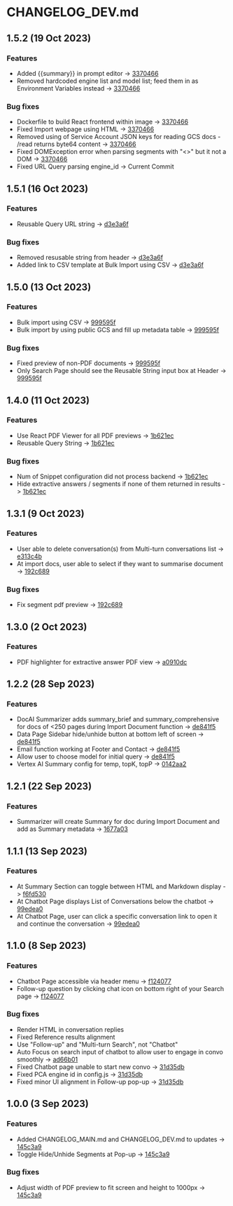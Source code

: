 # CHANGELOG_DEV.md

## 1.5.2 (19 Oct 2023)
### Features
- Added {{summary}} in prompt editor -> [3370466](https://github.com/gitteroy/cymbalsearch/commit/3370466370854ee58a1537e6be1532b612ecb1ad)
- Removed hardcoded engine list and model list; feed them in as Environment Variables instead -> [3370466](https://github.com/gitteroy/cymbalsearch/commit/3370466370854ee58a1537e6be1532b612ecb1ad)
### Bug fixes
- Dockerfile to build React frontend within image -> [3370466](https://github.com/gitteroy/cymbalsearch/commit/3370466370854ee58a1537e6be1532b612ecb1ad)
- Fixed Import webpage using HTML -> [3370466](https://github.com/gitteroy/cymbalsearch/commit/3370466370854ee58a1537e6be1532b612ecb1ad)
- Removed using of Service Account JSON keys for reading GCS docs - /read returns byte64 content -> [3370466](https://github.com/gitteroy/cymbalsearch/commit/3370466370854ee58a1537e6be1532b612ecb1ad)
- Fixed DOMException error when parsing segments with "<>" but it not a DOM -> [3370466](https://github.com/gitteroy/cymbalsearch/commit/3370466370854ee58a1537e6be1532b612ecb1ad)
- Fixed URL Query parsing engine_id -> Current Commit

## 1.5.1 (16 Oct 2023)
### Features
- Reusable Query URL string -> [d3e3a6f](https://github.com/gitteroy/cymbalsearch/commit/d3e3a6fddfd479325b02b8785089b3ab761bc131)
### Bug fixes
- Removed resusable string from header -> [d3e3a6f](https://github.com/gitteroy/cymbalsearch/commit/d3e3a6fddfd479325b02b8785089b3ab761bc131)
- Added link to CSV template at Bulk Import using CSV -> [d3e3a6f](https://github.com/gitteroy/cymbalsearch/commit/d3e3a6fddfd479325b02b8785089b3ab761bc131)

## 1.5.0 (13 Oct 2023)
### Features
- Bulk import using CSV -> [999595f](https://github.com/gitteroy/cymbalsearch/commit/999595f3ca82c727b55b65be0e33846a1398d6ae)
- Bulk import by using public GCS and fill up metadata table -> [999595f](https://github.com/gitteroy/cymbalsearch/commit/999595f3ca82c727b55b65be0e33846a1398d6ae)
### Bug fixes
- Fixed preview of non-PDF documents -> [999595f](https://github.com/gitteroy/cymbalsearch/commit/999595f3ca82c727b55b65be0e33846a1398d6ae)
- Only Search Page should see the Reusable String input box at Header -> [999595f](https://github.com/gitteroy/cymbalsearch/commit/999595f3ca82c727b55b65be0e33846a1398d6ae)

## 1.4.0 (11 Oct 2023)
### Features
- Use React PDF Viewer for all PDF previews -> [1b621ec](https://github.com/gitteroy/cymbalsearch/commit/1b621ecf8571d6af5414201524c3b90ad30b25fc)
- Reusable Query String -> [1b621ec](https://github.com/gitteroy/cymbalsearch/commit/1b621ecf8571d6af5414201524c3b90ad30b25fc)
### Bug fixes
- Num of Snippet configuration did not process backend -> [1b621ec](https://github.com/gitteroy/cymbalsearch/commit/1b621ecf8571d6af5414201524c3b90ad30b25fc)
- Hide extractive answers / segments if none of them returned in results -> [1b621ec](https://github.com/gitteroy/cymbalsearch/commit/1b621ecf8571d6af5414201524c3b90ad30b25fc)

## 1.3.1 (9 Oct 2023)
### Features
- User able to delete conversation(s) from Multi-turn conversations list -> [e313c4b](https://github.com/gitteroy/cymbalsearch/commit/e313c4b79c535c68c71be5034fa1ef3ccc138646)
- At import docs, user able to select if they want to summarise document -> [192c689](https://github.com/gitteroy/cymbalsearch/commit/192c689dcaacc0a4bfe40eef76646f8f218e0ebc)
### Bug fixes
- Fix segment pdf preview -> [192c689](https://github.com/gitteroy/cymbalsearch/commit/192c689dcaacc0a4bfe40eef76646f8f218e0ebc)

## 1.3.0 (2 Oct 2023)
### Features
- PDF highlighter for extractive answer PDF view -> [a0910dc](https://github.com/gitteroy/cymbalsearch/commit/a0910dcc91655b6e3a87d3eb6983e017dd101acf)

## 1.2.2 (28 Sep 2023)
### Features
- DocAI Summarizer adds summary_brief and summary_comprehensive for docs of <250 pages during Import Document function -> [de841f5](https://github.com/gitteroy/cymbalsearch/commit/de841f511dbb5aba18f85e8b68f57ca9d1670942)
- Data Page Sidebar hide/unhide button at bottom left of screen -> [de841f5](https://github.com/gitteroy/cymbalsearch/commit/de841f511dbb5aba18f85e8b68f57ca9d1670942)
- Email function working at Footer and Contact -> [de841f5](https://github.com/gitteroy/cymbalsearch/commit/de841f511dbb5aba18f85e8b68f57ca9d1670942)
- Allow user to choose model for initial query -> [de841f5](https://github.com/gitteroy/cymbalsearch/commit/de841f511dbb5aba18f85e8b68f57ca9d1670942)
- Vertex AI Summary config for temp, topK, topP -> [0142aa2](https://github.com/gitteroy/cymbalsearch/commit/0142aa287c2084dfb55c66d161167bb19dc4066b)

## 1.2.1 (22 Sep 2023)
### Features
- Summarizer will create Summary for doc during Import Document and add as Summary metadata  -> [1677a03](https://github.com/gitteroy/cymbalsearch/commit/1677a0378ea84b7bc8fc17e296a9a87262864b9b)

## 1.1.1 (13 Sep 2023)
### Features
- At Summary Section can toggle between HTML and Markdown display -> [f6fd530](https://github.com/gitteroy/cymbalsearch/commit/f6fd530b0fb993133c9e5f00b74018d7952b028d)
- At Chatbot Page displays List of Conversations below the chatbot -> [99edea0](https://github.com/gitteroy/cymbalsearch/commit/99edea0894a6e5cba3e34181a3e2440f991b442f)
- At Chatbot Page, user can click a specific conversation link to open it and continue the conversation -> [99edea0](https://github.com/gitteroy/cymbalsearch/commit/99edea0894a6e5cba3e34181a3e2440f991b442f)

## 1.1.0 (8 Sep 2023)
### Features
- Chatbot Page accessible via header menu -> [f124077](https://github.com/gitteroy/cymbalsearch/commit/f1240776f0c1ebeded75e63d9be3e9343c646850)
- Follow-up question by clicking chat icon on bottom right of your Search page -> [f124077](https://github.com/gitteroy/cymbalsearch/commit/f1240776f0c1ebeded75e63d9be3e9343c646850)
### Bug fixes
- Render HTML in conversation replies 
- Fixed Reference results alignment 
- Use "Follow-up" and "Multi-turn Search", not "Chatbot" 
- Auto Focus on search input of chatbot to allow user to engage in convo smoothly -> [ad66b01](https://github.com/gitteroy/cymbalsearch/commit/ad66b01c8199ff7405b30f31274030615ae173b3)
- Fixed Chatbot page unable to start new convo -> [31d35db](https://github.com/gitteroy/cymbalsearch/commit/31d35db80b5b3501d2d15527041cded6487e3e1b)
- Fixed PCA engine id in config.js -> [31d35db](https://github.com/gitteroy/cymbalsearch/commit/31d35db80b5b3501d2d15527041cded6487e3e1b)
- Fixed minor UI alignment in Follow-up pop-up -> [31d35db](https://github.com/gitteroy/cymbalsearch/commit/31d35db80b5b3501d2d15527041cded6487e3e1b)


## 1.0.0 (3 Sep 2023)
### Features
- Added CHANGELOG_MAIN.md and CHANGELOG_DEV.md to updates -> [145c3a9](https://github.com/gitteroy/cymbalsearch/commit/145c3a9800144bc4590fb86dd895c8600b622085)
- Toggle Hide/Unhide Segments at Pop-up -> [145c3a9](https://github.com/gitteroy/cymbalsearch/commit/145c3a9800144bc4590fb86dd895c8600b622085)
### Bug fixes
- Adjust width of PDF preview to fit screen and height to 1000px -> [145c3a9](https://github.com/gitteroy/cymbalsearch/commit/145c3a9800144bc4590fb86dd895c8600b622085)